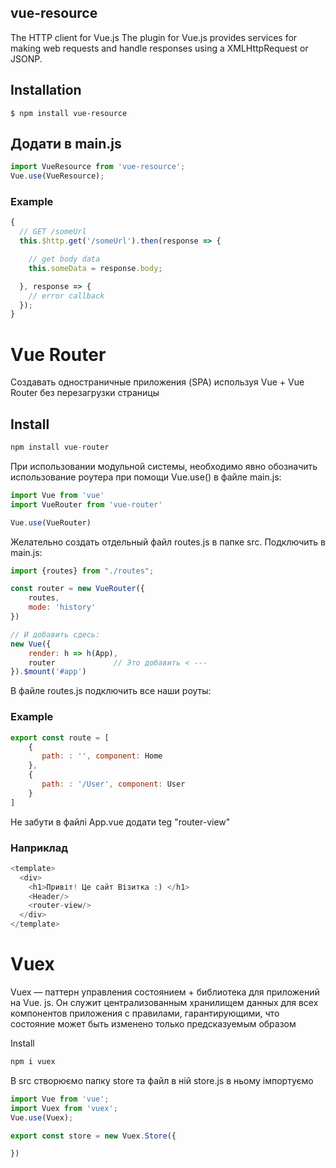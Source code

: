 ## vue-resource
The HTTP client for Vue.js
The plugin for Vue.js provides services for making web requests and handle responses using a XMLHttpRequest or JSONP.

## Installation

`$ npm install vue-resource`

## Додати в main.js

```js
import VueResource from 'vue-resource';
Vue.use(VueResource);
```

### Example
```js
{
  // GET /someUrl
  this.$http.get('/someUrl').then(response => {

    // get body data
    this.someData = response.body;

  }, response => {
    // error callback
  });
}
```

# Vue Router

Создавать одностраничные приложения (SPA) используя Vue + Vue Router без перезагрузки страницы

## Install

```js
npm install vue-router
```
При использовании модульной системы, необходимо явно обозначить использование роутера при помощи Vue.use() в файле main.js: 
```js
import Vue from 'vue'
import VueRouter from 'vue-router'

Vue.use(VueRouter)
```
Желательно создать отдельный файл routes.js в папке src. Подключить в main.js:

```js
import {routes} from "./routes";

const router = new VueRouter({
    routes,
    mode: 'history'
})

// И добавить сдесь:
new Vue({
    render: h => h(App),
    router             // Это добавить < ---
}).$mount('#app') 
```
 
В файле routes.js подключить все наши роуты:

### Example
```js
export const route = [
    {
       path: : '', component: Home        
    },
    {
       path: : '/User', component: User        
    }
]
```

Не забути в файлі App.vue додати teg "router-view"
### Наприклад
```js
<template>
  <div>
    <h1>Привіт! Це сайт Візитка :) </h1>
    <Header/>
    <router-view/>
  </div>
</template>
```

# Vuex

Vuex — паттерн управления состоянием + библиотека для приложений на Vue. js. Он служит централизованным хранилищем данных для всех компонентов приложения с правилами, гарантирующими, что состояние может быть изменено только предсказуемым образом

Install
```js
npm i vuex
```

В src створюємо папку store та файл в ній store.js
в ньому імпортуємо 
```js
import Vue from 'vue';
import Vuex from 'vuex';
Vue.use(Vuex);

export const store = new Vuex.Store({

})
```